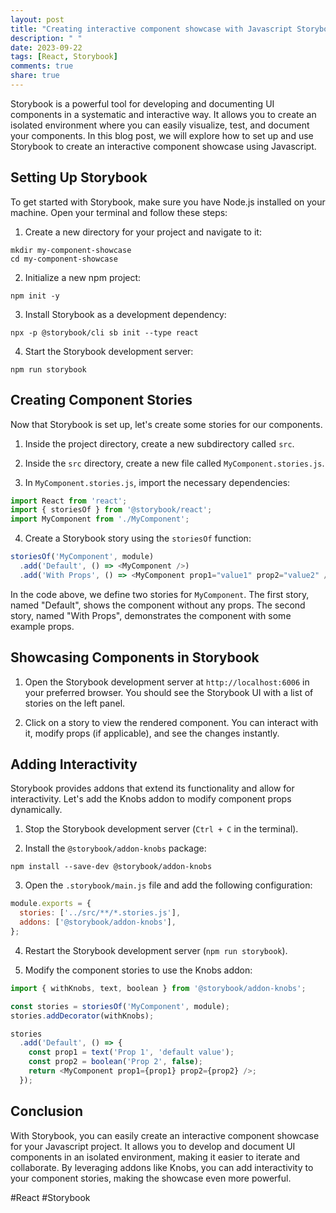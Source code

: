 ```yaml
---
layout: post
title: "Creating interactive component showcase with Javascript Storybook"
description: " "
date: 2023-09-22
tags: [React, Storybook]
comments: true
share: true
---
```


Storybook is a powerful tool for developing and documenting UI components in a systematic and interactive way. It allows you to create an isolated environment where you can easily visualize, test, and document your components. In this blog post, we will explore how to set up and use Storybook to create an interactive component showcase using Javascript.

## Setting Up Storybook

To get started with Storybook, make sure you have Node.js installed on your machine. Open your terminal and follow these steps:

1. Create a new directory for your project and navigate to it:
```
mkdir my-component-showcase
cd my-component-showcase
```

2. Initialize a new npm project:
```
npm init -y
```

3. Install Storybook as a development dependency:
```
npx -p @storybook/cli sb init --type react
```

4. Start the Storybook development server:
```
npm run storybook
```

## Creating Component Stories

Now that Storybook is set up, let's create some stories for our components.

1. Inside the project directory, create a new subdirectory called `src`.

2. Inside the `src` directory, create a new file called `MyComponent.stories.js`.

3. In `MyComponent.stories.js`, import the necessary dependencies:
```javascript
import React from 'react';
import { storiesOf } from '@storybook/react';
import MyComponent from './MyComponent';
```

4. Create a Storybook story using the `storiesOf` function:
```javascript
storiesOf('MyComponent', module)
  .add('Default', () => <MyComponent />)
  .add('With Props', () => <MyComponent prop1="value1" prop2="value2" />);
```

In the code above, we define two stories for `MyComponent`. The first story, named "Default", shows the component without any props. The second story, named "With Props", demonstrates the component with some example props.

## Showcasing Components in Storybook

1. Open the Storybook development server at `http://localhost:6006` in your preferred browser. You should see the Storybook UI with a list of stories on the left panel.

2. Click on a story to view the rendered component. You can interact with it, modify props (if applicable), and see the changes instantly.

## Adding Interactivity

Storybook provides addons that extend its functionality and allow for interactivity. Let's add the Knobs addon to modify component props dynamically.

1. Stop the Storybook development server (`Ctrl + C` in the terminal).

2. Install the `@storybook/addon-knobs` package:
```
npm install --save-dev @storybook/addon-knobs
```

3. Open the `.storybook/main.js` file and add the following configuration:
```javascript
module.exports = {
  stories: ['../src/**/*.stories.js'],
  addons: ['@storybook/addon-knobs'],
};
```

4. Restart the Storybook development server (`npm run storybook`).

5. Modify the component stories to use the Knobs addon:
```javascript
import { withKnobs, text, boolean } from '@storybook/addon-knobs';

const stories = storiesOf('MyComponent', module);
stories.addDecorator(withKnobs);

stories
  .add('Default', () => {
    const prop1 = text('Prop 1', 'default value');
    const prop2 = boolean('Prop 2', false);
    return <MyComponent prop1={prop1} prop2={prop2} />;
  });
```

## Conclusion

With Storybook, you can easily create an interactive component showcase for your Javascript project. It allows you to develop and document UI components in an isolated environment, making it easier to iterate and collaborate. By leveraging addons like Knobs, you can add interactivity to your component stories, making the showcase even more powerful.

#React #Storybook